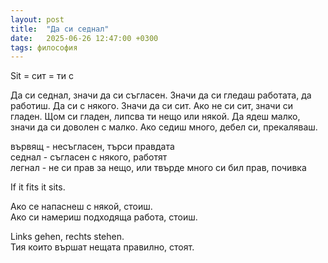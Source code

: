 ```yaml
---
layout: post
title:  "Да си седнал"
date:   2025-06-26 12:47:00 +0300
tags: философия
---
```

Sit = сит = ти с

Да си седнал, значи да си съгласен.
Значи да си гледаш работата, да работиш. 
Да си с някого. Значи да си сит. Ако не си сит, значи си гладен. 
Щом си гладен, липсва ти нещо или някой. Да ядеш малко, значи да си доволен с малко. 
Ако седиш много, дебел си, прекаляваш.

вървящ - несъгласен, търси правдата  
седнал - съгласен с някого, работят  
легнал - не си прав за нещо, или твърде много си бил прав, почивка

If it fits it sits.

Ако се напаснеш с някой, стоиш.  
Ако си намериш подходяща работа, стоиш.

Links gehen, rechts stehen.  
Тия които вършат нещата правилно, стоят.